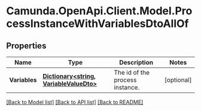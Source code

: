 # Camunda.OpenApi.Client.Model.ProcessInstanceWithVariablesDtoAllOf

## Properties

Name | Type | Description | Notes
------------ | ------------- | ------------- | -------------
**Variables** | [**Dictionary&lt;string, VariableValueDto&gt;**](VariableValueDto.md) | The id of the process instance. | [optional] 

[[Back to Model list]](../README.md#documentation-for-models) [[Back to API list]](../README.md#documentation-for-api-endpoints) [[Back to README]](../README.md)

